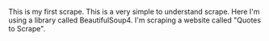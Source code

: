 This is my first scrape. This is a very simple to understand scrape. Here I'm using a library called BeautifulSoup4. I'm scraping a website called "Quotes to Scrape".
